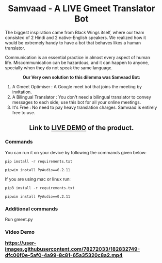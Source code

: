 <h1 align="center">Samvaad - A LIVE Gmeet Translator Bot</h1>

<p>The biggest inspiration came from Black Wings itself, where our team consisted of 2 Hindi and 2 native-English speakers. 
We realized how it would be extremely handy to have a bot that behaves likes a human translator. 

Communication is an essential practice in almost every aspect of human life. Miscommunication can be hazardous, and it can happen to anyone, specially when they do not speak the same language.

<p align="center"><b>Our Very own solution to this dilemma was Samvaad Bot:</b></p>

<ol>
<li>A Gmeet Optimiser : A Google meet bot that joins the meeting by invitation.</li>
<li>
A Bilingual Translator : You don't need a bilingual translator to convey messages to each side; use this bot for all your online meetings.</li>
<li>
It's Free : No need to pay heavy translation charges. Samvaad is entirely free to use.</li>

</ol>

<h2 align="center">Link to <a href="https://www.youtube.com/watch?v=XK0pBHOsa7s">LIVE DEMO</a> of the product.</h2>

<h3>Commands</h3> 
You can run it on your device by following the commands given below:

```
pip install -r requirements.txt 
```
```
pipwin install PyAudio==0.2.11
```

If you are using mac or linux run:


```
pip3 install -r requirements.txt
```
```
pipwin install PyAudio==0.2.11
```

<h3>Additional commands</h3> 
<p>Run gmeet.py</p> 

<h3>Video Demo
<p>

https://user-images.githubusercontent.com/78272033/182832749-dfc06f0e-5af0-4a99-8c81-65a35320c8a2.mp4

</p> </h3>



